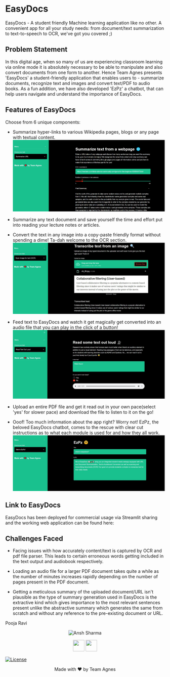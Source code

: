 # EasyDocs

EasyDocs - A student friendly Machine learning application like no other.
A convenient app for all your study needs: from document/text summarization to text-to-speech to OCR, we've got you covered ;)

## Problem Statement
In this digital age, when so many of us are experiencing classroom learning via online mode it is absolutely necessary to be able to manipulate and also convert documents from one form to another. Hence Team Agnes presents 'EasyDocs' a student-friendly application that enables users to - summarize documents, recognize text and images and convert text/PDF to audio books. As a fun addition, we have also developed 'EzPz' a chatbot, that can help users navigate and understand the importance of EasyDocs.

## Features of EasyDocs
Choose from 6 unique components:
- Summarize hyper-links to various Wikipedia pages, blogs or any page with textual content.
![sumarize](dependencies/summary.jpg)

- Summarize any text document and save yourself the time and effort put into reading your lecture notes or articles.

- Convert the text in any image into a copy-paste friendly format without spending a dime! Ta-dah welcome to the OCR section.
![ocr](dependencies/ocr1.jpg)

- Feed text to EasyDocs and watch it get magically get converted into an audio file that you can play in the click of a button!
![audio](dependencies/audio.jpg)

- Upload an entire PDF file and get it read out in your own pace(select 'yes' for slower pace) and download the file to listen to it on the go!

- Ooof! Too much information about the app right? Worry not! EzPz, the beloved EasyDocs chatbot, comes to the rescue with clear cut instructions as to what each module is used for and how they all work.
![bot](dependencies/ezpz.jpg)

## Link to EasyDocs

EasyDocs has been deployed for commercial usage via Streamlit sharing and the working web application can be found here:


## Challenges Faced
- Facing issues with how accurately content/text is captured by OCR and pdf file parser. This leads to certain erroneous words getting included in the text output and audiobook respectively.

- Loading an audio file for a larger PDF document takes quite a while as the number of minutes increases rapidly depending on the number of pages present in the PDF document.

- Getting a meticulous summary of the uploaded document/URL isn't plausible as the type of summary generation used in EasyDocs is the extractive kind which gives importance to the most relevant sentences present unlike the abstractive summary which generates the same from scratch and without any reference to the pre-existing document or URL.





<td width:25%>

Pooja Ravi

<p align="center">
<img src = "https://avatars3.githubusercontent.com/u/66198904?s=460&u=06bd3edde2858507e8c42569d76d61b3491243ad&v=4"  height="120" alt="Ansh Sharma">
</p>
<p align="center">
<a href = "https://github.com/01pooja10"><img src = "http://www.iconninja.com/files/241/825/211/round-collaboration-social-github-code-circle-network-icon.svg" width="36" height = "36"/></a>
<a href = "https://www.linkedin.com/in/pooja-ravi-9b88861b2/">
<img src = "http://www.iconninja.com/files/863/607/751/network-linkedin-social-connection-circular-circle-media-icon.svg" width="36" height="36"/>
</a>
</p>
</td>

</table>



[![License](http://img.shields.io/:license-mit-blue.svg?style=flat-square)](http://badges.mit-license.org)

<p align="center">
	Made with ❤️ by Team Agnes
</p>
